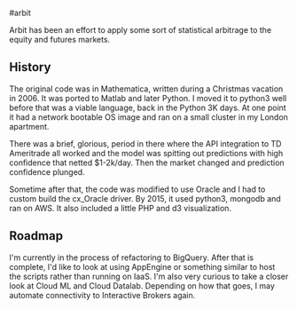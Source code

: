 #arbit

Arbit has been an effort to apply some sort of statistical arbitrage to the equity and futures markets.  

## History
The original code was in Mathematica, written during a Christmas vacation in 2006.  It was ported to Matlab and later Python.  I moved it to python3 well before that was a viable language, back in the Python 3K days.  At one point it had a network bootable OS image and ran on a small cluster in my London apartment.  

There was a brief, glorious, period in there where the API integration to TD Ameritrade all worked and the model was spitting out predictions with high confidence that netted $1-2k/day.  Then the market changed and prediction confidence plunged.

Sometime after that, the code was modified to use Oracle and I had to custom build the cx_Oracle driver.  By 2015, it used python3, mongodb and ran on AWS.  It also included a little PHP and d3 visualization.

## Roadmap
I'm currently in the process of refactoring to BigQuery.  After that is complete, I'd like to look at using AppEngine or something similar to host the scripts rather than running on IaaS.  I'm also very curious to take a closer look at Cloud ML and Cloud Datalab.  Depending on how that goes, I may automate connectivity to Interactive Brokers again.
